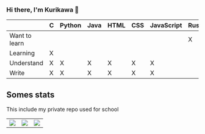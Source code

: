 ### Hi there, I'm Kurikawa 👋

|               	| C 	| Python 	| Java 	| HTML 	| CSS 	| JavaScript 	| Rust 	| Haskell |
|---------------	|---	|--------	|------	|------	|-----	|------------	|------	| ------- |
| Want to learn 	|   	|        	|      	|      	|     	|            	| X    	| No      |
| Learning      	| X 	|        	|      	|      	|     	|            	|      	| X       |
| Understand    	| X 	| X      	| X    	| X    	| X   	| X          	|      	|         |
| Write         	| X 	| X      	| X    	| X    	| X   	| X          	|      	|         |

## Somes stats

This include my private repo used for school

<table>
  <tr>
    <td><img src="https://api.githubtrends.io/user/svg/kurikawatt/langs?time_range=one_month&include_private=True&theme=bright_lights" /></td>
    <td><img src="https://api.githubtrends.io/user/svg/kurikawatt/langs?time_range=three_months&include_private=True&theme=bright_lights"/></td>
    <td><img src="https://api.githubtrends.io/user/svg/kurikawatt/langs?time_range=one_year&include_private=True&theme=bright_lights"/></td>
  </tr>
</table>
